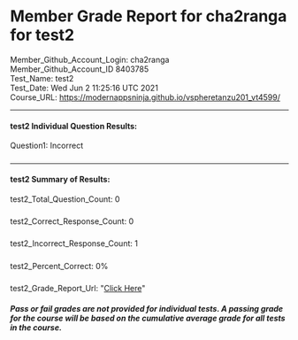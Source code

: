 # Member Grade Report for cha2ranga for test2  
   
Member_Github_Account_Login: cha2ranga  
Member_Github_Account_ID 8403785  
Test_Name: test2  
Test_Date: Wed Jun  2 11:25:16 UTC 2021  
Course_URL: https://modernappsninja.github.io/vspheretanzu201_vt4599/  
   
---  
#### test2 Individual Question Results:  
Question1: Incorrect  
#####  
---  
#### test2 Summary of Results:  
test2_Total_Question_Count: 0  
#####  
test2_Correct_Response_Count: 0  
#####  
test2_Incorrect_Response_Count: 1  
#####  
test2_Percent_Correct: 0%  
#####  
test2_Grade_Report_Url: "[Click Here](https://github.com/modernappsninjas/cha2ranga/blob/main/static/userdata/courses/vspheretanzu201_vt4599/grade_report.pr115.test2.md)"
##### Pass or fail grades are not provided for individual tests. A passing grade for the course will be based on the cumulative average grade for all tests in the course.  
